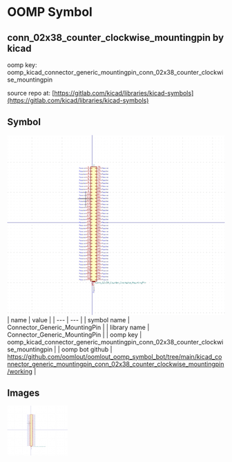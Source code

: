 # OOMP Symbol  
## conn_02x38_counter_clockwise_mountingpin  by kicad  
  
oomp key: oomp_kicad_connector_generic_mountingpin_conn_02x38_counter_clockwise_mountingpin  
  
source repo at: [https://gitlab.com/kicad/libraries/kicad-symbols](https://gitlab.com/kicad/libraries/kicad-symbols)  
## Symbol  
  
[![working.png](working_600.png)](working.png)  
| name | value | 
| --- | --- | 
| symbol name | Connector_Generic_MountingPin | 
| library name | Connector_Generic_MountingPin | 
| oomp key | oomp_kicad_connector_generic_mountingpin_conn_02x38_counter_clockwise_mountingpin | 
| oomp bot github | https://github.com/oomlout/oomlout_oomp_symbol_bot/tree/main/kicad_connector_generic_mountingpin_conn_02x38_counter_clockwise_mountingpin/working | 
## Images  
  
[![working.png](working_140.png)](working.png)  
